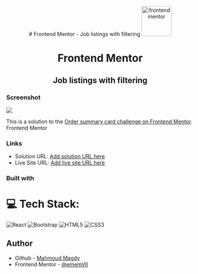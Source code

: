 <div align='center'>
# Frontend Mentor - Job listings with filtering

<img src="https://www.frontendmentor.io/static/images/logo-mobile.svg" alt="frontendmentor" width="80">
  <h1>Frontend Mentor</h1>
  <h2 align="center">Job listings with filtering</h2>
</div>

### Screenshot

![](./design/screenshot.JPG)

This is a solution to the [Order summary card challenge on Frontend Mentor](https://www.frontendmentor.io/challenges/order-summary-component-QlPmajDUj). Frontend Mentor

### Links

- Solution URL: [Add solution URL here](https://your-solution-url.com)
- Live Site URL: [Add live site URL here](https://your-live-site-url.com)

### Built with

# 💻 Tech Stack:
![React](https://img.shields.io/badge/react-%2320232a.svg?style=for-the-badge&logo=react&logoColor=%2361DAFB) ![Bootstrap](https://img.shields.io/badge/bootstrap-%23563D7C.svg?style=for-the-badge&logo=bootstrap&logoColor=white) ![HTML5](https://img.shields.io/badge/html5-%23E34F26.svg?style=for-the-badge&logo=html5&logoColor=white) ![CSS3](https://img.shields.io/badge/css3-%231572B6.svg?style=for-the-badge&logo=css3&logoColor=white)

## Author

- Github - [Mahmoud Magdy](https://github.com/ememVII)
- Frontend Mentor - [@ememVII](https://www.frontendmentor.io/profile/ememVII)
